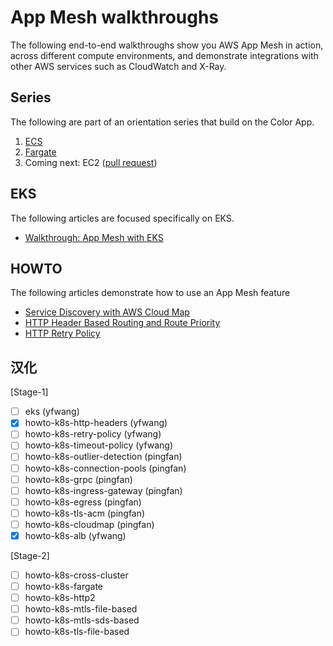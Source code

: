 # App Mesh walkthroughs

The following end-to-end walkthroughs show you AWS App Mesh in action, across different compute environments, and demonstrate integrations with other AWS services such as CloudWatch and X-Ray.

## Series

The following are part of an orientation series that build on the Color App.

1. [ECS](../examples/apps/colorapp/)
2. [Fargate](./fargate/)
3. Coming next: EC2 ([pull request](https://github.com/aws/aws-app-mesh-examples/pull/102))

## EKS

The following articles are focused specifically on EKS.

* [Walkthrough: App Mesh with EKS](./eks/)

## HOWTO

The following articles demonstrate how to use an App Mesh feature

* [Service Discovery with AWS Cloud Map](./howto-servicediscovery-cloudmap)
* [HTTP Header Based Routing and Route Priority](./howto-http-headers)
* [HTTP Retry Policy](./howto-http-retries)


## 汉化

[Stage-1]

- [ ] eks (yfwang)
- [x] howto-k8s-http-headers (yfwang)
- [ ] howto-k8s-retry-policy (yfwang)
- [ ] howto-k8s-timeout-policy (yfwang)
- [ ] howto-k8s-outlier-detection (pingfan)
- [ ] howto-k8s-connection-pools (pingfan)
- [ ] howto-k8s-grpc (pingfan)
- [ ] howto-k8s-ingress-gateway (pingfan)
- [ ] howto-k8s-egress (pingfan)
- [ ] howto-k8s-tls-acm (pingfan)
- [ ] howto-k8s-cloudmap (pingfan)
- [x] howto-k8s-alb (yfwang)

[Stage-2]

- [ ] howto-k8s-cross-cluster
- [ ] howto-k8s-fargate
- [ ] howto-k8s-http2
- [ ] howto-k8s-mtls-file-based
- [ ] howto-k8s-mtls-sds-based
- [ ] howto-k8s-tls-file-based